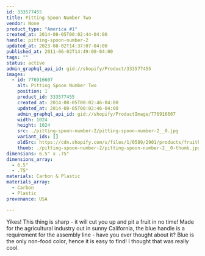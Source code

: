 ```yaml
---
id: 333577455
title: Pitting Spoon Number Two
vendor: None
product_type: "America #1"
created_at: 2014-08-05T00:02:44-04:00
handle: pitting-spoon-number-2
updated_at: 2023-08-02T14:37:07-04:00
published_at: 2011-06-02T14:49:00-04:00
tags: ""
status: active
admin_graphql_api_id: gid://shopify/Product/333577455
images:
  - id: 776916607
    alt: Pitting Spoon Number Two
    position: 1
    product_id: 333577455
    created_at: 2014-08-05T00:02:46-04:00
    updated_at: 2014-08-05T00:02:46-04:00
    admin_graphql_api_id: gid://shopify/ProductImage/776916607
    width: 1024
    height: 1024
    src: ./pitting-spoon-number-2/pitting-spoon-number-2__0.jpg
    variant_ids: []
    oldSrc: https://cdn.shopify.com/s/files/1/0589/2901/products/fruitknife.jpeg?v=1407211366
    thumb: ./pitting-spoon-number-2/pitting-spoon-number-2__0-thumb.jpg
dimensions: 6.5" x .75"
dimensions_array:
  - 6.5"
  - .75"
materials: Carbon & Plastic
materials_array:
  - Carbon
  - Plastic
provenance: USA

---
```


Yikes! This thing is sharp \- it will cut you up and pit a fruit in no time! Made for the agricultural industry out in sunny California, the blue handle is a requirement for the assembly line \- have you ever thought about it? Blue is the only non-food color, hence it is easy to find! I thought that was really cool.